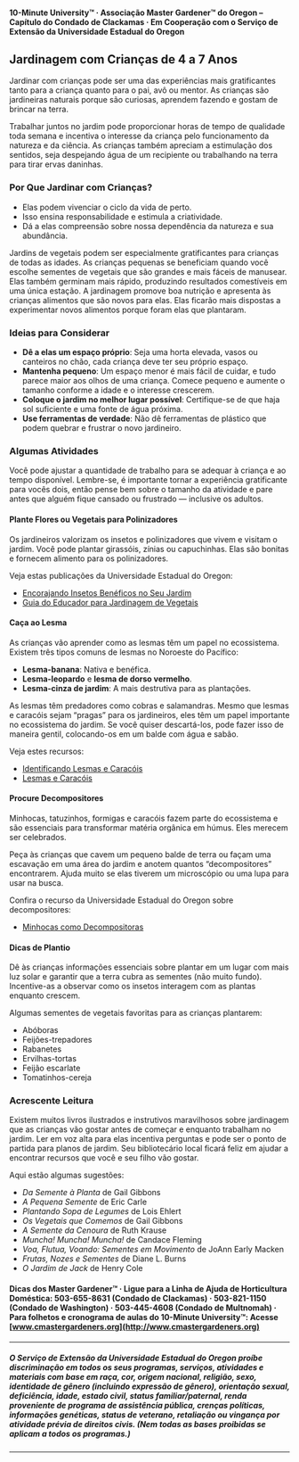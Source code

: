 #### 10-Minute University™ · Associação Master Gardener™ do Oregon – Capítulo do Condado de Clackamas · Em Cooperação com o Serviço de Extensão da Universidade Estadual do Oregon

## Jardinagem com Crianças de 4 a 7 Anos

Jardinar com crianças pode ser uma das experiências mais gratificantes tanto para a criança quanto para o pai, avô ou mentor. As crianças são jardineiras naturais porque são curiosas, aprendem fazendo e gostam de brincar na terra.

Trabalhar juntos no jardim pode proporcionar horas de tempo de qualidade toda semana e incentiva o interesse da criança pelo funcionamento da natureza e da ciência. As crianças também apreciam a estimulação dos sentidos, seja despejando água de um recipiente ou trabalhando na terra para tirar ervas daninhas.

### Por Que Jardinar com Crianças?

- Elas podem vivenciar o ciclo da vida de perto.
- Isso ensina responsabilidade e estimula a criatividade.
- Dá a elas compreensão sobre nossa dependência da natureza e sua abundância.

Jardins de vegetais podem ser especialmente gratificantes para crianças de todas as idades. As crianças pequenas se beneficiam quando você escolhe sementes de vegetais que são grandes e mais fáceis de manusear. Elas também germinam mais rápido, produzindo resultados comestíveis em uma única estação. A jardinagem promove boa nutrição e apresenta às crianças alimentos que são novos para elas. Elas ficarão mais dispostas a experimentar novos alimentos porque foram elas que plantaram.

### Ideias para Considerar

- **Dê a elas um espaço próprio**: Seja uma horta elevada, vasos ou canteiros no chão, cada criança deve ter seu próprio espaço.
- **Mantenha pequeno**: Um espaço menor é mais fácil de cuidar, e tudo parece maior aos olhos de uma criança. Comece pequeno e aumente o tamanho conforme a idade e o interesse crescerem.
- **Coloque o jardim no melhor lugar possível**: Certifique-se de que haja sol suficiente e uma fonte de água próxima.
- **Use ferramentas de verdade**: Não dê ferramentas de plástico que podem quebrar e frustrar o novo jardineiro.

### Algumas Atividades

Você pode ajustar a quantidade de trabalho para se adequar à criança e ao tempo disponível. Lembre-se, é importante tornar a experiência gratificante para vocês dois, então pense bem sobre o tamanho da atividade e pare antes que alguém fique cansado ou frustrado — inclusive os adultos.

#### Plante Flores ou Vegetais para Polinizadores

Os jardineiros valorizam os insetos e polinizadores que vivem e visitam o jardim. Você pode plantar girassóis, zínias ou capuchinhas. Elas são bonitas e fornecem alimento para os polinizadores.

Veja estas publicações da Universidade Estadual do Oregon:

- [Encorajando Insetos Benéficos no Seu Jardim](https://catalog.extension.oregonstate.edu/pnw550)
- [Guia do Educador para Jardinagem de Vegetais](https://catalog.extension.oregonstate.edu/em9032)

#### Caça ao Lesma

As crianças vão aprender como as lesmas têm um papel no ecossistema. Existem três tipos comuns de lesmas no Noroeste do Pacífico:

- **Lesma-banana**: Nativa e benéfica.
- **Lesma-leopardo** e **lesma de dorso vermelho**.
- **Lesma-cinza de jardim**: A mais destrutiva para as plantações.

As lesmas têm predadores como cobras e salamandras. Mesmo que lesmas e caracóis sejam “pragas” para os jardineiros, eles têm um papel importante no ecossistema do jardim. Se você quiser descartá-los, pode fazer isso de maneira gentil, colocando-os em um balde com água e sabão.

Veja estes recursos:

- [Identificando Lesmas e Caracóis](https://agsci.oregonstate.edu/slug-portal/identification)
- [Lesmas e Caracóis](https://www.oregon.gov/oda/shared/documents/publications/ippm/odaguidemolluscs2016forweb.pdf)

#### Procure Decompositores

Minhocas, tatuzinhos, formigas e caracóis fazem parte do ecossistema e são essenciais para transformar matéria orgânica em húmus. Eles merecem ser celebrados.

Peça às crianças que cavem um pequeno balde de terra ou façam uma escavação em uma área do jardim e anotem quantos “decompositores” encontrarem. Ajuda muito se elas tiverem um microscópio ou uma lupa para usar na busca.

Confira o recurso da Universidade Estadual do Oregon sobre decompositores:

- [Minhocas como Decompositoras](https://lpi.oregonstate.edu/sites/lpi.oregonstate.edu/files/pdf/hyp/lessons-manuals/K12/K5/grade_three_worms_as_decomposers.pdf)

#### Dicas de Plantio

Dê às crianças informações essenciais sobre plantar em um lugar com mais luz solar e garantir que a terra cubra as sementes (não muito fundo). Incentive-as a observar como os insetos interagem com as plantas enquanto crescem.

Algumas sementes de vegetais favoritas para as crianças plantarem:

- Abóboras
- Feijões-trepadores
- Rabanetes
- Ervilhas-tortas
- Feijão escarlate
- Tomatinhos-cereja

### Acrescente Leitura

Existem muitos livros ilustrados e instrutivos maravilhosos sobre jardinagem que as crianças vão gostar antes de começar e enquanto trabalham no jardim. Ler em voz alta para elas incentiva perguntas e pode ser o ponto de partida para planos de jardim. Seu bibliotecário local ficará feliz em ajudar a encontrar recursos que você e seu filho vão gostar.

Aqui estão algumas sugestões:

- *Da Semente à Planta* de Gail Gibbons
- *A Pequena Semente* de Eric Carle
- *Plantando Sopa de Legumes* de Lois Ehlert
- *Os Vegetais que Comemos* de Gail Gibbons
- *A Semente da Cenoura* de Ruth Krause
- *Muncha! Muncha! Muncha!* de Candace Fleming
- *Voa, Flutua, Voando: Sementes em Movimento* de JoAnn Early Macken
- *Frutas, Nozes e Sementes* de Diane L. Burns
- *O Jardim de Jack* de Henry Cole

#### Dicas dos Master Gardener™ · Ligue para a Linha de Ajuda de Horticultura Doméstica: 503-655-8631 (Condado de Clackamas) · 503-821-1150 (Condado de Washington) · 503-445-4608 (Condado de Multnomah) · Para folhetos e cronograma de aulas do 10-Minute University™: Acesse [www.cmastergardeners.org](http://www.cmastergardeners.org)

---

##### O Serviço de Extensão da Universidade Estadual do Oregon proíbe discriminação em todos os seus programas, serviços, atividades e materiais com base em raça, cor, origem nacional, religião, sexo, identidade de gênero (incluindo expressão de gênero), orientação sexual, deficiência, idade, estado civil, status familiar/paternal, renda proveniente de programa de assistência pública, crenças políticas, informações genéticas, status de veterano, retaliação ou vingança por atividade prévia de direitos civis. (Nem todas as bases proibidas se aplicam a todos os programas.)
---